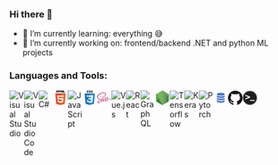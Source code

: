 ### Hi there 👋

- 🌱 I’m currently learning: everything 😅
- 🔭 I’m currently working on: frontend/backend .NET and python ML projects 

### Languages and Tools:
[<img align="left" alt="Visual Studio" width="26px" src="https://visualstudio.microsoft.com/wp-content/uploads/2019/06/BrandVisualStudioWin2019-3.svg" />][visual studio]
[<img align="left" alt="Visual Studio Code" width="26px" src="https://visualstudio.microsoft.com/wp-content/uploads/2019/09/vs-code-responsive-01-1.png" />][vscode]
[<img align="left" title="C#" alt="C#" width="26px" src="https://www.brandeps.com/logo-download/C/C-Sharp-logo-vector-01.svg" />][c#]
[<img align="left" alt="HTML5" width="26px" src="https://raw.githubusercontent.com/github/explore/80688e429a7d4ef2fca1e82350fe8e3517d3494d/topics/html/html.png" />][html5]
[<img align="left" alt="JavaScript" width="26px" src="https://cdn.worldvectorlogo.com/logos/javascript.svg" />][js]
[<img align="left" alt="CSS3" width="26px" src="https://raw.githubusercontent.com/github/explore/80688e429a7d4ef2fca1e82350fe8e3517d3494d/topics/css/css.png" />][css]
[<img align="left" alt="Sass" width="26px" src="https://raw.githubusercontent.com/github/explore/80688e429a7d4ef2fca1e82350fe8e3517d3494d/topics/sass/sass.png" />][sass]
[<img align="left" alt="Vue.js" width="26px" src="https://upload.wikimedia.org/wikipedia/commons/9/95/Vue.js_Logo_2.svg" />][vue]
[<img align="left" alt="React" width="26px" src="https://upload.wikimedia.org/wikipedia/commons/a/a7/React-icon.svg" />][react]
[<img align="left" alt="GraphQL" width="26px" src="https://graphql.org/img/logo.svg" />][graphql]
[<img align="left" alt="Node.js" width="26px" src="https://raw.githubusercontent.com/github/explore/80688e429a7d4ef2fca1e82350fe8e3517d3494d/topics/nodejs/nodejs.png" />][node]

[<img align="left" alt="Tensorflow" width="26px" src="https://upload.wikimedia.org/wikipedia/commons/2/2d/Tensorflow_logo.svg" />][tensorflow]
[<img align="left" alt="Keras" width="26px" src="https://warth-sapiensio.com/wp-content/uploads/2018/10/keras-logo-small-wb.png" />][keras]
[<img align="left" alt="Pytorch" width="26px" src="https://pytorch.org/assets/images/pytorch-logo.png" />][pytorch]


[<img align="left" alt="SQL" width="26px" src="https://raw.githubusercontent.com/github/explore/80688e429a7d4ef2fca1e82350fe8e3517d3494d/topics/sql/sql.png" />][self]

[<img align="left" alt="GitHub" width="26px" src="https://raw.githubusercontent.com/github/explore/78df643247d429f6cc873026c0622819ad797942/topics/github/github.png" />][self]
[<img align="left" alt="terminal" width="26px" src="https://raw.githubusercontent.com/github/explore/80688e429a7d4ef2fca1e82350fe8e3517d3494d/topics/terminal/terminal.png" />][self]

[website]: https://github.com/renaa
[twitter]: https://twitter.com/tomas15916021
[linkedin]: https://linkedin.com/in/tomas-foss-renaa-747b3371

[self]: https://github.com/renaa
[visual studio]: https://visualstudio.microsoft.com
[vscode]: https://code.visualstudio.com/
[c#]: https://en.wikipedia.org/wiki/C_Sharp_(programming_language)
[html5]: https://en.wikipedia.org/wiki/HTML5
[js]: https://en.wikipedia.org/wiki/JavaScript
[css]: https://en.wikipedia.org/wiki/Cascading_Style_Sheets
[sass]: https://sass-lang.com/
[vue]: https://vuejs.org/
[react]: https://reactjs.org/
[graphql]: https://graphql.org/
[node]: https://nodejs.org/en/
[tensorflow]: https://www.tensorflow.org/
[keras]: https://keras.io/
[pytorch]: https://pytorch.org/
<!--

### Languages and Tools:
[<img align="left" alt="MongoDB" width="26px" src="https://raw.githubusercontent.com/github/explore/80688e429a7d4ef2fca1e82350fe8e3517d3494d/topics/mongodb/mongodb.png" />][webdevplaylist]
[<img align="left" alt="MySQL" width="26px" src="https://raw.githubusercontent.com/github/explore/80688e429a7d4ef2fca1e82350fe8e3517d3494d/topics/mysql/mysql.png" />][self]
[<img align="left" alt="Deno" width="26px" src="https://raw.githubusercontent.com/github/explore/361e2821e2dea67711cde99c9c40ed357061cf27/topics/deno/deno.png" />][self]
[<img align="left" alt="Git" width="26px" src="https://raw.githubusercontent.com/github/explore/80688e429a7d4ef2fca1e82350fe8e3517d3494d/topics/git/git.png" />][self]

[instagram]: https://instagram.com/codeSTACKr


website: under construction 🚧
**renaa/renaa** is a ✨ _special_ ✨ repository because its `README.md` (this file) appears on your GitHub profile.
Here are some ideas to get you started:
- 📫 How to reach me: tomasrenaa@gmail.com | (+47) 481-777-86
- 👯 I’m looking to collaborate on ...
- 🤔 I’m looking for help with ...
- 💬 Ask me about ...
- 😄 Pronouns: ...
- ⚡ Fun fact: ...
-->
